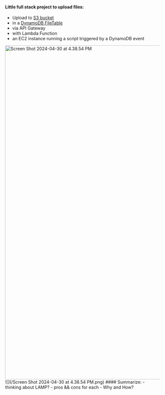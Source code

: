 

#### Little full stack project to upload files:
- Upload to [S3 bucket](https://docs.aws.amazon.com/AmazonS3/latest/userguide/create-bucket-overview.html)
- in a [DynamoDB FileTable](https://docs.aws.amazon.com/amazondynamodb/latest/developerguide/GettingStarted.CreateTable.html)
- via API Gateway
- with Lambda Function
- an EC2 instance running a script triggered by a DynamoDB event

<img width="1089" alt="Screen Shot 2024-04-30 at 4.38.54 PM" src="https://github.com/winniethebear424/pr_to_track/small-full-stack-pro/public/123126492/78698b05-750f-4ba8-bbab-491fbb3ef01a">
![](/Screen Shot 2024-04-30 at 4.38.54 PM.png)
#### Summarize:
- thinking about LAMP?
- pros && cons for each
- Why and How?
